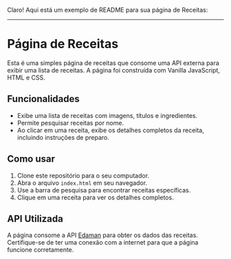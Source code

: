 Claro! Aqui está um exemplo de README para sua página de Receitas:

---

# Página de Receitas

Esta é uma simples página de receitas que consome uma API externa para exibir uma lista de receitas. A página foi construída com Vanilla JavaScript, HTML e CSS.

## Funcionalidades

- Exibe uma lista de receitas com imagens, títulos e ingredientes.
- Permite pesquisar receitas por nome.
- Ao clicar em uma receita, exibe os detalhes completos da receita, incluindo instruções de preparo.

## Como usar

1. Clone este repositório para o seu computador.
2. Abra o arquivo `index.html` em seu navegador.
3. Use a barra de pesquisa para encontrar receitas específicas.
4. Clique em uma receita para ver os detalhes completos.

## API Utilizada

A página consome a API [Edaman]( https://www.edamam.com ) para obter os dados das receitas. Certifique-se de ter uma conexão com a internet para que a página funcione corretamente.
